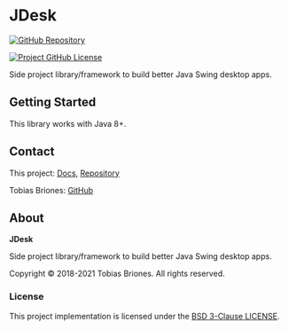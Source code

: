 # JDesk

[![GitHub Repository](https://raw.githubusercontent.com/tobiasbriones/general-images/main/example-projects/badges/ep-gh-repo-badge.svg)](https://github.com/tobiasbriones/jdesk)

[![Project GitHub License](https://img.shields.io/github/license/tobiasbriones/jdesk?style=flat-square)](https://github.com/tobiasbriones/jdesk/blob/main/LICENSE)

Side project library/framework to build better Java Swing desktop apps.

## Getting Started

This library works with Java 8+.

## Contact

This project: [Docs](https://tobiasbriones.github.io/jdesk),
[Repository](https://github.com/tobiasbriones/jdesk)

Tobias Briones: [GitHub](https://github.com/tobiasbriones)

## About

**JDesk**

Side project library/framework to build better Java Swing desktop apps.

Copyright © 2018-2021 Tobias Briones. All rights reserved.

### License

This project implementation is licensed under the [BSD 3-Clause LICENSE](./LICENSE).
